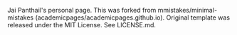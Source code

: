 Jai Panthail's personal page. This was forked from mmistakes/minimal-mistakes (academicpages/academicpages.github.io).
Original template was released under the MIT License. See LICENSE.md.
